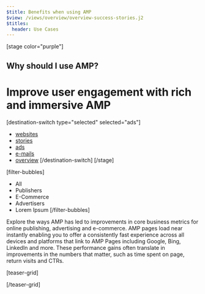 ```yaml
---
$title: Benefits when using AMP
$view: /views/overview/overview-success-stories.j2
$titles:
  header: Use Cases
---
```

[stage color="purple"]
<amp-img src="/static/img/browser-websites.png" height="300" width="450" layout="responsive" />
## Why should I use AMP?
# Improve user engagement with rich and immersive AMP
[destination-switch type="selected" selected="ads"]
- [websites](/content/amp-dev/overview/success-stories/websites.md)
- [stories](/content/amp-dev/overview/success-stories/stories.md)
- [ads](/content/amp-dev/overview/success-stories/ads.md)
- [e-mails](/content/amp-dev/overview/success-stories/e-mails.md)
- [overview](/content/amp-dev/overview/success-stories/overview.md)
[/destination-switch]
[/stage]

[filter-bubbles]
  - All
  - Publishers
  - E-Commerce
  - Advertisers
  - Lorem Ipsum
[/filter-bubbles]

<section class="main">
  <p>Explore the ways AMP has led to improvements in core business metrics for online publishing, advertising and e-commerce. AMP pages load near instantly enabling you to offer a consistently fast experience across all devices and platforms that link to AMP Pages including Google, Bing, LinkedIn and more. These performance gains often translate in improvements in the numbers that matter, such as time spent on page, return visits and CTRs.</p>
</section>

[teaser-grid]
[](content/shared/fill-ins/success-story-3.md)
[](content/shared/fill-ins/success-story-3.md)
[](content/shared/fill-ins/success-story-3.md)
[](content/shared/fill-ins/success-story-3.md)
[](content/shared/fill-ins/success-story-3.md)
[](content/shared/fill-ins/success-story-3.md)

[/teaser-grid]